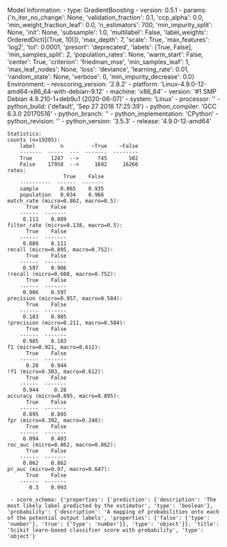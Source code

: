 Model Information:
	 - type: GradientBoosting
	 - version: 0.5.1
	 - params: {'n_iter_no_change': None, 'validation_fraction': 0.1, 'ccp_alpha': 0.0, 'min_weight_fraction_leaf': 0.0, 'n_estimators': 700, 'min_impurity_split': None, 'init': None, 'subsample': 1.0, 'multilabel': False, 'label_weights': OrderedDict([(True, 10)]), 'max_depth': 7, 'scale': True, 'max_features': 'log2', 'tol': 0.0001, 'presort': 'deprecated', 'labels': [True, False], 'min_samples_split': 2, 'population_rates': None, 'warm_start': False, 'center': True, 'criterion': 'friedman_mse', 'min_samples_leaf': 1, 'max_leaf_nodes': None, 'loss': 'deviance', 'learning_rate': 0.01, 'random_state': None, 'verbose': 0, 'min_impurity_decrease': 0.0}
	Environment:
	 - revscoring_version: '2.8.2'
	 - platform: 'Linux-4.9.0-12-amd64-x86_64-with-debian-9.12'
	 - machine: 'x86_64'
	 - version: '#1 SMP Debian 4.9.210-1+deb9u1 (2020-06-07)'
	 - system: 'Linux'
	 - processor: ''
	 - python_build: ('default', 'Sep 27 2018 17:25:39')
	 - python_compiler: 'GCC 6.3.0 20170516'
	 - python_branch: ''
	 - python_implementation: 'CPython'
	 - python_revision: ''
	 - python_version: '3.5.3'
	 - release: '4.9.0-12-amd64'
	
	Statistics:
	counts (n=19205):
		label        n         ~True    ~False
		-------  -----  ---  -------  --------
		True      1247  -->      745       502
		False    17958  -->     1692     16266
	rates:
		              True    False
		----------  ------  -------
		sample       0.065    0.935
		population   0.034    0.966
	match_rate (micro=0.862, macro=0.5):
		  True    False
		------  -------
		 0.111    0.889
	filter_rate (micro=0.138, macro=0.5):
		  True    False
		------  -------
		 0.889    0.111
	recall (micro=0.895, macro=0.752):
		  True    False
		------  -------
		 0.597    0.906
	!recall (micro=0.608, macro=0.752):
		  True    False
		------  -------
		 0.906    0.597
	precision (micro=0.957, macro=0.584):
		  True    False
		------  -------
		 0.183    0.985
	!precision (micro=0.211, macro=0.584):
		  True    False
		------  -------
		 0.985    0.183
	f1 (micro=0.921, macro=0.612):
		  True    False
		------  -------
		  0.28    0.944
	!f1 (micro=0.303, macro=0.612):
		  True    False
		------  -------
		 0.944     0.28
	accuracy (micro=0.895, macro=0.895):
		  True    False
		------  -------
		 0.895    0.895
	fpr (micro=0.392, macro=0.248):
		  True    False
		------  -------
		 0.094    0.403
	roc_auc (micro=0.862, macro=0.862):
		  True    False
		------  -------
		 0.862    0.862
	pr_auc (micro=0.97, macro=0.647):
		  True    False
		------  -------
		   0.3    0.993
	
	 - score_schema: {'properties': {'prediction': {'description': 'The most likely label predicted by the estimator', 'type': 'boolean'}, 'probability': {'description': 'A mapping of probabilities onto each of the potential output labels', 'properties': {'false': {'type': 'number'}, 'true': {'type': 'number'}}, 'type': 'object'}}, 'title': 'Scikit learn-based classifier score with probability', 'type': 'object'}


